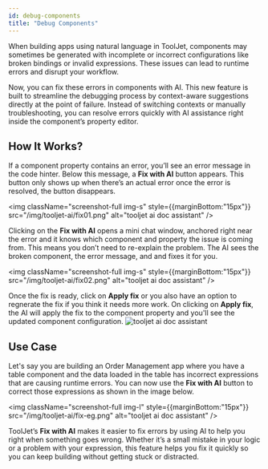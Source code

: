```yaml
---
id: debug-components
title: "Debug Components"
---
```


When building apps using natural language in ToolJet, components may sometimes be generated with incomplete or incorrect configurations like broken bindings or invalid expressions. These issues can lead to runtime errors and disrupt your workflow. 

Now, you can fix these errors in components with AI. This new feature is built to streamline the debugging process by context-aware suggestions directly at the point of failure. Instead of switching contexts or manually troubleshooting, you can resolve errors quickly with AI assistance right inside the component’s property editor.


## How It Works?

If a component property contains an error, you’ll see an error message in the code hinter. Below this message, a **Fix with AI**  button appears. This button only shows up when there’s an actual error once the error is resolved, the button disappears.

<img className="screenshot-full img-s" style={{marginBottom:"15px"}}  src="/img/tooljet-ai/fix01.png" alt="tooljet ai doc assistant" />

Clicking on the **Fix with AI** opens a mini chat window, anchored right near the error and it knows which component and property the issue is coming from. This means you don’t need to re-explain the problem. The AI sees the broken component, the error message, and and fixes it for you.

<img className="screenshot-full img-s" style={{marginBottom:"15px"}}  src="/img/tooljet-ai/fix02.png" alt="tooljet ai doc assistant" />

Once the fix is ready, click on **Apply fix** or you also have an option to regnerate the fix if you think it needs more work. On clicking on **Apply fix**, the AI will apply the fix to the component property and you'll see the updated component configuration. 
<img className="screenshot-full img-s" src="/img/tooljet-ai/fix03.png" alt="tooljet ai doc assistant" />


## Use Case 
Let's say you are building an Order Management app where you have a table component and the data loaded in the table has incorrect expressions that are causing runtime errors. You can now use the **Fix with AI** button to correct those expressions as shown in the image below.

<img className="screenshot-full img-l" style={{marginBottom:"15px"}}   src="/img/tooljet-ai/fix-eg.png" alt="tooljet ai doc assistant" />

ToolJet’s **Fix with AI** makes it easier to fix errors by using AI to help you right when something goes wrong. Whether it’s a small mistake in your logic or a problem with your expression, this feature helps you fix it quickly so you can keep building without getting stuck or distracted.
